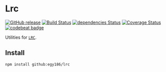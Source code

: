 # Lrc

[![GitHub release](https://img.shields.io/github/release/egy186/lrc.svg)](https://github.com/egy186/lrc/releases/latest)
[![Build Status](https://travis-ci.org/egy186/lrc.svg?branch=master)](https://travis-ci.org/egy186/lrc)
[![dependencies Status](https://david-dm.org/egy186/lrc/status.svg)](https://david-dm.org/egy186/lrc)
[![Coverage Status](https://coveralls.io/repos/github/egy186/lrc/badge.svg?branch=master)](https://coveralls.io/github/egy186/lrc?branch=master)
[![codebeat badge](https://codebeat.co/badges/cdc86d72-17dc-45f7-8f7f-925dd17ec867)](https://codebeat.co/projects/github-com-egy186-lrc-master)

Utilities for [`LRC`](https://en.wikipedia.org/wiki/LRC_(file_format)).

## Install

```sh
npm install github:egy186/lrc
```
